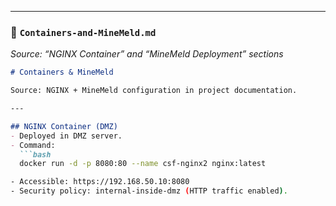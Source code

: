 
---

### 📄 `Containers-and-MineMeld.md`

_Source: “NGINX Container” and “MineMeld Deployment” sections_

```markdown
# Containers & MineMeld

Source: NGINX + MineMeld configuration in project documentation.

---

## NGINX Container (DMZ)
- Deployed in DMZ server.  
- Command:
  ```bash
  docker run -d -p 8080:80 --name csf-nginx2 nginx:latest

- Accessible: https://192.168.50.10:8080
- Security policy: internal-inside-dmz (HTTP traffic enabled).

